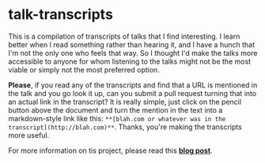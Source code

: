 talk-transcripts
================

This is a compilation of transcripts of talks that I find interesting. I learn better when I read something rather than hearing it, and I have a hunch that I'm not the only one who feels that way. So I thought I'd make the talks more accessible to anyone for whom listening to the talks might not be the most viable or simply not the most preferred option.

**Please**, if you read any of the transcripts and find that a URL is mentioned in the talk and you go look it up, can you submit a pull request turning that into an actual link in the transcript? It is really simple, just click on the pencil button above the document and turn the mention in the text into a markdown-style link like this: ````**[blah.com or whatever was in the transcript](http://blah.com)**````. Thanks, you're making the transcripts more useful.

For more information on tis project, please read this **[blog post](http://matthiasnehlsen.com/blog/2014/10/15/talk-transcripts/)**.
